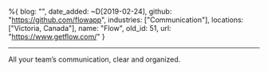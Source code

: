 %{
  blog: "",
  date_added: ~D[2019-02-24],
  github: "https://github.com/flowapp",
  industries: ["Communication"],
  locations: ["Victoria, Canada"],
  name: "Flow",
  old_id: 51,
  url: "https://www.getflow.com/"
}

---

All your team’s communication, clear and organized.
